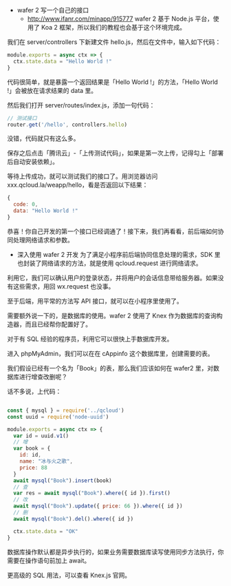 

- wafer 2 写一个自己的接口
    - http://www.ifanr.com/minapp/915777
    wafer 2 基于 Node.js 平台，使用了 Koa 2 框架，所以我们的教程也会基于这个环境完成。

我们在 server/controllers 下新建文件 hello.js，然后在文件中，输入如下代码：
```javascript
module.exports = async ctx => {
  ctx.state.data = "Hello World !"
}
```

代码很简单，就是暴露一个返回结果是「Hello World !」的方法，「Hello World !」会被放在请求结果的 data 里。

然后我们打开 server/routes/index.js，添加一句代码：
```javascript
// 测试接口
router.get('/hello', controllers.hello)
```

没错，代码就只有这么多。

保存之后点击「腾讯云」-「上传测试代码」，如果是第一次上传，记得勾上「部署后自动安装依赖」。

等待上传成功，就可以测试我们的接口了。用浏览器访问 xxx.qcloud.la/weapp/hello，看是否返回以下结果：
```javascript
{
  code: 0,
  data: "Hello World !"
}
```

恭喜！你自己开发的第一个接口已经调通了！接下来，我们再看看，前后端如何协同处理网络请求和参数。


- 深入使用 wafer 2 开发
为了满足小程序前后端协同信息处理的需求，SDK 里也封装了网络请求的方法，就是使用 qcloud.request 进行网络请求。

利用它，我们可以确认用户的登录状态，并将用户的会话信息带给服务器。如果没有这些需求，用回 wx.request 也没事。

至于后端，用平常的方法写 API 接口，就可以在小程序里使用了。

需要额外说一下的，是数据库的使用。wafer 2 使用了 Knex 作为数据库的查询构造器，而且已经帮你配置好了。

对于有 SQL 经验的程序员，利用它可以很快上手数据库开发。

进入 phpMyAdmin，我们可以在在 cAppinfo 这个数据库里，创建需要的表。

我们假设已经有一个名为「Book」的表，那么我们应该如何在 wafer2 里，对数据库进行增查改删呢？

话不多说，上代码：
```javascript

const { mysql } = require('../qcloud')
const uuid = require('node-uuid')

module.exports = async ctx => {
  var id = uuid.v1()
  // 增
  var book = {
    id: id,
    name: "冰与火之歌",
    price: 88
  }
  await mysql("Book").insert(book)
  // 查
  var res = await mysql("Book").where({ id }).first()
  // 改
  await mysql("Book").update({ price: 66 }).where({ id })
  // 删
  await mysql("Book").del().where({ id })

  ctx.state.data = "OK"
}

```
数据库操作默认都是异步执行的，如果业务需要数据库读写使用同步方法执行，你需要在操作语句前加上 await。

更高级的 SQL 用法，可以查看 Knex.js 官网。